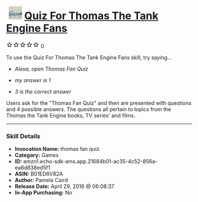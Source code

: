 # &nbsp;<img src="skill_icon" alt="Quiz For Thomas The Tank Engine Fans icon" width="36"> [Quiz For Thomas The Tank Engine Fans](http://alexa.amazon.com/#skills/amzn1.echo-sdk-ams.app.21684b01-ac35-4c52-856a-ea6d838ed5f1)
![0 stars](../../images/ic_star_border_black_18dp_1x.png)![0 stars](../../images/ic_star_border_black_18dp_1x.png)![0 stars](../../images/ic_star_border_black_18dp_1x.png)![0 stars](../../images/ic_star_border_black_18dp_1x.png)![0 stars](../../images/ic_star_border_black_18dp_1x.png) 0

To use the Quiz For Thomas The Tank Engine Fans skill, try saying...

* *Alexa, open Thomas Fan Quiz*

* *my answer is 1*

* *3 is the correct answer*

Users ask for the "Thomas Fan Quiz" and then are presented with questions and 4 possible answers. The questions all pertain to topics from the Thomas the Tank Engine books, TV series' and films.

***

### Skill Details

* **Invocation Name:** thomas fan quiz
* **Category:** Games
* **ID:** amzn1.echo-sdk-ams.app.21684b01-ac35-4c52-856a-ea6d838ed5f1
* **ASIN:** B01ED6V82A
* **Author:** Pamela Caird
* **Release Date:** April 29, 2016 @ 06:08:37
* **In-App Purchasing:** No
